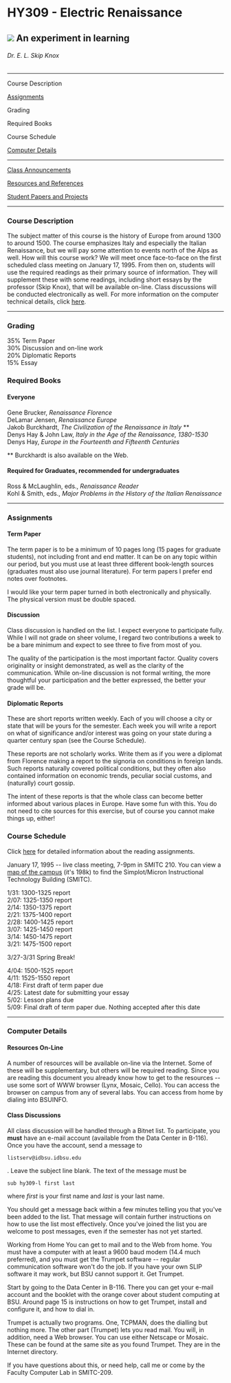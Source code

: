 # HY309 - Electric Renaissance

## ![](pisa1.gif) An experiment in learning

###### Dr. E. L. Skip Knox

* * *

Course Description

[Assignments](assignments.html)

Grading

Required Books

Course Schedule

[Computer Details](techref.html)

* * *

[Class Announcements](announcements.html)

[Resources and References](resources.html)

[Student Papers and Projects](projects/projects.html)

* * *

### Course Description

The subject matter of this course is the history of Europe from around 1300 to
around 1500. The course emphasizes Italy and especially the Italian
Renaissance, but we will pay some attention to events north of the Alps as
well. How will this course work? We will meet once face-to-face on the first
scheduled class meeting on January 17, 1995. From then on, students will use
the required readings as their primary source of information. They will
supplement these with some readings, including short essays by the professor
(Skip Knox), that will be available on-line. Class discussions will be
conducted electronically as well. For more information on the computer
technical details, click [here](techref.html).

* * *

### Grading

35% Term Paper  
30% Discussion and on-line work  
20% Diplomatic Reports  
15% Essay

### Required Books

#### Everyone

Gene Brucker, _Renaissance Florence_  
DeLamar Jensen, _Renaissance Europe_  
Jakob Burckhardt, _The Civilization of the Renaissance in Italy_ **  
Denys Hay & John Law, _Italy in the Age of the Renaissance, 1380-1530_  
Denys Hay, _Europe in the Fourteenth and Fifteenth Centuries_

** Burckhardt is also available on the Web.

  

#### Required for Graduates, recommended for undergraduates

Ross & McLaughlin, eds., _Renaissance Reader_  
Kohl  & Smith, eds., _Major Problems in the History of the Italian
Renaissance_  

* * *

### Assignments

#### Term Paper

The term paper is to be a minimum of 10 pages long (15 pages for graduate
students), not including front and end matter. It can be on any topic within
our period, but you must use at least three different book-length sources
(graduates must also use journal literature). For term papers I prefer end
notes over footnotes.

I would like your term paper turned in both electronically and physically. The
physical version must be double spaced.

#### Discussion

Class discussion is handled on the list. I expect everyone to participate
fully. While I will not grade on sheer volume, I regard two contributions a
week to be a bare minimum and expect to see three to five from most of you.

The quality of the participation is the most important factor. Quality covers
originality or insight demonstrated, as well as the clarity of the
communication. While on-line discussion is not formal writing, the more
thoughtful your participation and the better expressed, the better your grade
will be.

#### Diplomatic Reports

These are short reports written weekly. Each of you will choose a city or
state that will be yours for the semester. Each week you will write a report
on what of significance and/or interest was going on your state during a
quarter century span (see the Course Schedule).

These reports are not scholarly works. Write them as if you were a diplomat
from Florence making a report to the signoria on conditions in foreign lands.
Such reports naturally covered political conditions, but they often also
contained information on economic trends, peculiar social customs, and
(naturally) court gossip.

The intent of these reports is that the whole class can become better informed
about various places in Europe. Have some fun with this. You do not need to
cite sources for this exercise, but of course you cannot make things up,
either!

### Course Schedule

Click [here](readings.html) for detailed information about the reading
assignments.

January 17, 1995 -- live class meeting, 7-9pm in SMITC 210. You can view a
[map of the campus](/BSUWEB/campus/campus.map.html) (it's 198k) to find the
Simplot/Micron Instructional Technology Building (SMITC).

1/31: 1300-1325 report  
2/07: 1325-1350 report  
2/14: 1350-1375 report  
2/21: 1375-1400 report  
2/28: 1400-1425 report  
3/07: 1425-1450 report  
3/14: 1450-1475 report  
3/21: 1475-1500 report

3/27-3/31 Spring Break!

4/04: 1500-1525 report  
4/11: 1525-1550 report  
4/18: First draft of term paper due  
4/25: Latest date for submitting your essay  
5/02: Lesson plans due  
5/09: Final draft of term paper due. Nothing accepted after this date

* * *

### Computer Details

#### Resources On-Line

A number of resources will be available on-line via the Internet. Some of
these will be supplementary, but others will be required reading. Since you
are reading this document you already know how to get to the resources -- use
some sort of WWW browser (Lynx, Mosaic, Cello). You can access the browser on
campus from any of several labs. You can access from home by dialing into
BSUINFO.

#### Class Discussions

All class discussion will be handled through a Bitnet list. To participate,
you **must** have an e-mail account (available from the Data Center in B-116).
Once you have the account, send a message to

    
    
    listserv@idbsu.idbsu.edu

. Leave the subject line blank. The text of the message must be

    
    
    sub hy309-l first last

where _first_ is your first name and _last_ is your last name.

You should get a message back within a few minutes telling you that you've
been added to the list. That message will contain further instructions on how
to use the list most effectively. Once you've joined the list you are welcome
to post messages, even if the semester has not yet started.

Working from Home You can get to mail and to the Web from home. You must have
a computer with at least a 9600 baud modem (14.4 much preferred), and you must
get the Trumpet software -- regular communication software won't do the job.
If you have your own SLIP software it may work, but BSU cannot support it. Get
Trumpet.

Start by going to the Data Center in B-116. There you can get your e-mail
account and the booklet with the orange cover about student computing at BSU.
Around page 15 is instructions on how to get Trumpet, install and configure
it, and how to dial in.

Trumpet is actually two programs. One, TCPMAN, does the dialling but nothing
more. The other part (Trumpet) lets you read mail. You will, in addition, need
a Web browser. You can use either Netscape or Mosaic. These can be found at
the same site as you found Trumpet. They are in the Internet directory.

If you have questions about this, or need help, call me or come by the Faculty
Computer Lab in SMITC-209.

